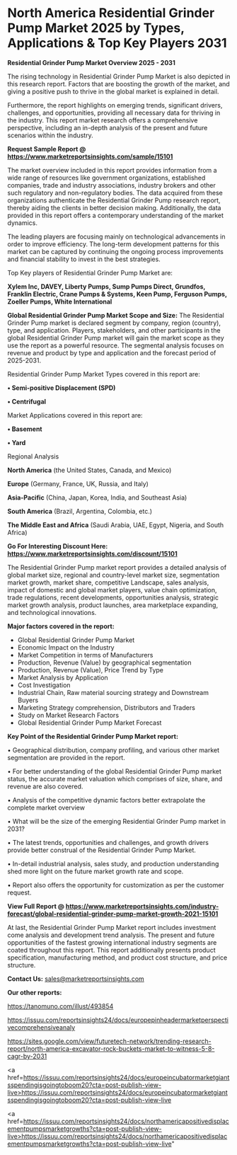 # North America Residential Grinder Pump Market 2025 by Types, Applications & Top Key Players 2031

<Strong> Residential Grinder Pump Market Overview 2025 - 2031</strong>

The rising technology in Residential Grinder Pump Market is also depicted in this research report. Factors that are boosting the growth of the market, and giving a positive push to thrive in the global market is explained in detail.

Furthermore, the report highlights on emerging trends, significant drivers, challenges, and opportunities, providing all necessary data for thriving in the industry. This report market research offers a comprehensive perspective, including an in-depth analysis of the present and future scenarios within the industry.

<strong>Request Sample Report @ <a href=https://www.marketreportsinsights.com/sample/15101>https://www.marketreportsinsights.com/sample/15101</a></strong>

The market overview included in this report provides information from a wide range of resources like government organizations, established companies, trade and industry associations, industry brokers and other such regulatory and non-regulatory bodies. The data acquired from these organizations authenticate the Residential Grinder Pump research report, thereby aiding the clients in better decision making. Additionally, the data provided in this report offers a contemporary understanding of the market dynamics.

The leading players are focusing mainly on technological advancements in order to improve efficiency. The long-term development patterns for this market can be captured by continuing the ongoing process improvements and financial stability to invest in the best strategies.

Top Key players of Residential Grinder Pump Market are:

<strong>Xylem Inc, DAVEY, Liberty Pumps, Sump Pumps Direct, Grundfos, Franklin Electric, Crane Pumps & Systems, Keen Pump, Ferguson Pumps, Zoeller Pumps, White International</strong>

<strong><b>Global Residential Grinder Pump Market Scope and Size:</b></strong>
The Residential Grinder Pump market is declared segment by company, region (country), type, and application. Players, stakeholders, and other participants in the global Residential Grinder Pump market will gain the market scope as they use the report as a powerful resource. The segmental analysis focuses on revenue and product by type and application and the forecast period of 2025-2031.

Residential Grinder Pump Market Types covered in this report are:

<strong>• Semi-positive Displacement (SPD)

• Centrifugal</strong>

Market Applications covered in this report are:

<strong>• Basement

• Yard</strong> 

Regional Analysis

<strong>North America</strong> (the United States, Canada, and Mexico)

<strong>Europe</strong> (Germany, France, UK, Russia, and Italy)

<strong>Asia-Pacific</strong> (China, Japan, Korea, India, and Southeast Asia)

<strong>South America</strong> (Brazil, Argentina, Colombia, etc.)

<strong>The Middle East and Africa</strong> (Saudi Arabia, UAE, Egypt, Nigeria, and South Africa)

<strong>Go For Interesting Discount Here: <a href=https://www.marketreportsinsights.com/discount/15101>https://www.marketreportsinsights.com/discount/15101</a></strong>

The Residential Grinder Pump market report provides a detailed analysis of global market size, regional and country-level market size, segmentation market growth, market share, competitive Landscape, sales analysis, impact of domestic and global market players, value chain optimization, trade regulations, recent developments, opportunities analysis, strategic market growth analysis, product launches, area marketplace expanding, and technological innovations.

<strong><b>Major factors covered in the report:</b></strong>
<ul>
  <li>Global Residential Grinder Pump Market </li>
  <li>Economic Impact on the Industry</li>
  <li>Market Competition in terms of Manufacturers</li>
  <li>Production, Revenue (Value) by geographical segmentation</li>
  <li>Production, Revenue (Value), Price Trend by Type</li>
  <li>Market Analysis by Application</li>
  <li>Cost Investigation</li>
  <li>Industrial Chain, Raw material sourcing strategy and Downstream Buyers</li>
  <li>Marketing Strategy comprehension, Distributors and Traders</li>
  <li>Study on Market Research Factors</li>
  <li>Global Residential Grinder Pump Market Forecast</li>
</ul>

<strong><b>Key Point of the Residential Grinder Pump Market report:</b></strong>

• Geographical distribution, company profiling, and various other market segmentation are provided in the report.

• For better understanding of the global Residential Grinder Pump market status, the accurate market valuation which comprises of size, share, and revenue are also covered.

• Analysis of the competitive dynamic factors better extrapolate the complete market overview

• What will be the size of the emerging Residential Grinder Pump market in 2031?

• The latest trends, opportunities and challenges, and growth drivers provide better construal of the Residential Grinder Pump Market.

• In-detail industrial analysis, sales study, and production understanding shed more light on the future market growth rate and scope.

• Report also offers the opportunity for customization as per the customer request.

<strong><b>View Full Report @ <a href=https://www.marketreportsinsights.com/industry-forecast/global-residential-grinder-pump-market-growth-2021-15101>https://www.marketreportsinsights.com/industry-forecast/global-residential-grinder-pump-market-growth-2021-15101</a></b></strong>


At last, the Residential Grinder Pump Market report includes investment come analysis and development trend analysis. The present and future opportunities of the fastest growing international industry segments are coated throughout this report. This report additionally presents product specification, manufacturing method, and product cost structure, and price structure.

<strong>Contact Us:</strong>
sales@marketreportsinsights.com

<strong>Our other reports:</strong>

<a href=https://tanomuno.com/illust/493854>https://tanomuno.com/illust/493854</a>

<a href=https://issuu.com/reportsinsights24/docs/europepinheadermarketperspectivecomprehensiveanaly>https://issuu.com/reportsinsights24/docs/europepinheadermarketperspectivecomprehensiveanaly</a>

<a href=https://sites.google.com/view/futuretech-network/trending-research-report/north-america-excavator-rock-buckets-market-to-witness-5-8-cagr-by-2031>https://sites.google.com/view/futuretech-network/trending-research-report/north-america-excavator-rock-buckets-market-to-witness-5-8-cagr-by-2031</a>

<a href=https://issuu.com/reportsinsights24/docs/europeincubatormarketgiantsspendingisgoingtoboom20?cta=post-publish-view-live>https://issuu.com/reportsinsights24/docs/europeincubatormarketgiantsspendingisgoingtoboom20?cta=post-publish-view-live</a>

<a href=https://issuu.com/reportsinsights24/docs/northamericapositivedisplacementpumpsmarketgrowths?cta=post-publish-view-live>https://issuu.com/reportsinsights24/docs/northamericapositivedisplacementpumpsmarketgrowths?cta=post-publish-view-live</a>"
